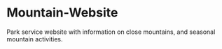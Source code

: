 # Mountain-Website
Park service website with information on close mountains, and seasonal mountain activities.
